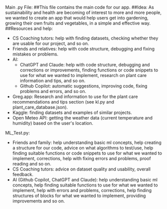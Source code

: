Main .py File:
##This file contains the main code for our app.
##Idea: As sustainability and health are becoming of interest to more and more people, we wanted to create an app that would help users get into gardening, growing their own fruits and vegetables, in a simple and effective way.
##Resources and help:
- CS Coaching tutors: help with finding datasets, checking whether they are usable for our project, and so on.
- Friends and relatives: help with code structure, debugging and fixing mistakes or problems.
- AI:
  - ChatGPT and Claude: help with code structure, debugging and corrections or improvements, finding functions or code snippets to use for what we wanted to implement, research on plant care information and tips, and so on.
  - Github Copilot: automatic suggestions, improving code, fixing problems and errors, and so on.
- Greg.app: Research and information to use for the plant care recommendations and tips section (see kl.py and plant_care_database.json).
- Kaggle: finding datasets and examples of similar projects.
- Open Meteo API: getting the weather data (current temperature and humidity) based on the user's location.

ML_Test.py:
- Friends and family: help understanding basic ml concepts, help creating a structure for our code, advice on what 
algorithms to test/use, help finding suitable functions or code snippets to use for what we wanted to implement, 
corrections, help with fixing errors and problems, proof reading and so on.
- CS Coaching tutors: advice on dataset quality and usability, overall feedback.
- AI (Github Copilot, ChatGPT and Claude): help understanding basic ml concepts, help finding suitable functions to 
use for what we wanted to implement, help with errors and problems, corrections, help finding structures of blocks 
for what we wanted to implement, providing improvements and so on.
